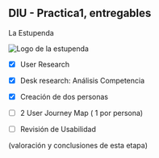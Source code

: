 ## DIU - Practica1, entregables

La Estupenda

![Logo de la estupenda](https://github.com/Yak-madrugador/DIU1.Yak-Madrugador/assets/104521143/57165558-12a6-40bc-a1ef-cedf17108782)


- [x] User Research 
- [x] Desk research: Análisis Competencia 
- [x] Creación de dos personas 
- [ ] 2 User Journey Map  ( 1 por persona)
- [ ] Revisión de Usabilidad 


(valoración y conclusiones de esta etapa)
